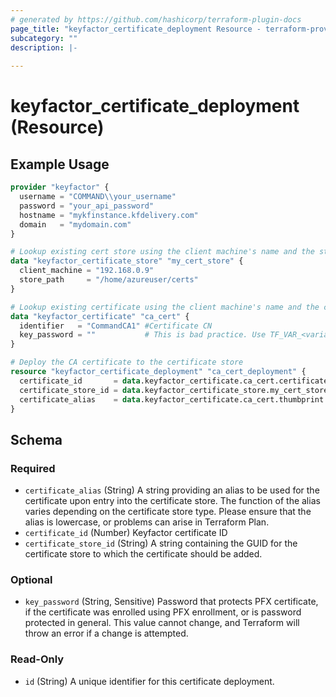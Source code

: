 ```yaml
---
# generated by https://github.com/hashicorp/terraform-plugin-docs
page_title: "keyfactor_certificate_deployment Resource - terraform-provider-keyfactor"
subcategory: ""
description: |-
  
---
```


# keyfactor_certificate_deployment (Resource)



## Example Usage

```terraform
provider "keyfactor" {
  username = "COMMAND\\your_username"
  password = "your_api_password"
  hostname = "mykfinstance.kfdelivery.com"
  domain   = "mydomain.com"
}

# Lookup existing cert store using the client machine's name and the store path
data "keyfactor_certificate_store" "my_cert_store" {
  client_machine = "192.168.0.9"
  store_path     = "/home/azureuser/certs"
}

# Lookup existing certificate using the client machine's name and the certificate path
data "keyfactor_certificate" "ca_cert" {
  identifier   = "CommandCA1" #Certificate CN
  key_password = ""           # This is bad practice. Use TF_VAR_<variable_name> instead.
}

# Deploy the CA certificate to the certificate store
resource "keyfactor_certificate_deployment" "ca_cert_deployment" {
  certificate_id       = data.keyfactor_certificate.ca_cert.certificate_id # The Keyfactor Command internal certificate ID
  certificate_store_id = data.keyfactor_certificate_store.my_cert_store.id # The Keyfactor Command certificate store ID
  certificate_alias    = data.keyfactor_certificate.ca_cert.thumbprint     # Alias to use for the certificate in the store
}
```

<!-- schema generated by tfplugindocs -->
## Schema

### Required

- `certificate_alias` (String) A string providing an alias to be used for the certificate upon entry into the certificate store. The function of the alias varies depending on the certificate store type. Please ensure that the alias is lowercase, or problems can arise in Terraform Plan.
- `certificate_id` (Number) Keyfactor certificate ID
- `certificate_store_id` (String) A string containing the GUID for the certificate store to which the certificate should be added.

### Optional

- `key_password` (String, Sensitive) Password that protects PFX certificate, if the certificate was enrolled using PFX enrollment, or is password protected in general. This value cannot change, and Terraform will throw an error if a change is attempted.

### Read-Only

- `id` (String) A unique identifier for this certificate deployment.


